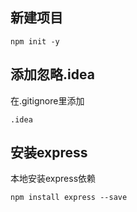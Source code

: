 ## 新建项目
```
npm init -y
```

## 添加忽略.idea
在.gitignore里添加
```
.idea
```

## 安装express
本地安装express依赖
```
npm install express --save
```